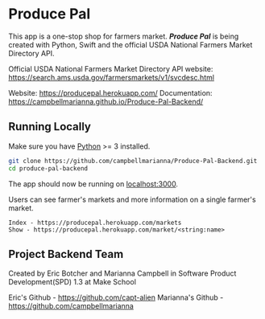 # Produce Pal

This app is a one-stop shop for farmers market.
**_Produce Pal_** is being created with Python, Swift and the official USDA National Farmers Market Directory API.

Official USDA National Farmers Market Directory API website:  https://search.ams.usda.gov/farmersmarkets/v1/svcdesc.html

Website: https://producepal.herokuapp.com/
Documentation: https://campbellmarianna.github.io/Produce-Pal-Backend/

## Running Locally
Make sure you have [Python](https://www.python.org/) >= 3 installed.

```sh
git clone https://github.com/campbellmarianna/Produce-Pal-Backend.git
cd produce-pal-backend
```

The app should now be running on [localhost:3000](http://localhost:3000/).

Users can see farmer's markets and more information on a single farmer's market.

```
Index - https://producepal.herokuapp.com/markets
Show - https://producepal.herokuapp.com/market/<string:name>
```

## Project Backend Team

Created by Eric Botcher and Marianna Campbell in Software Product Development(SPD) 1.3 at Make School

Eric's Github -  https://github.com/capt-alien
Marianna's Github - https://github.com/campbellmarianna
